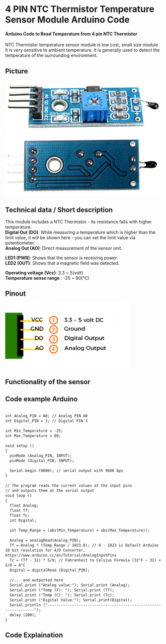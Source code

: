 # 4 PIN NTC Thermistor Temperature Sensor Module Arduino Code
#### Arduino Code to Read Temperature from 4 pin NTC Thermistor

NTC Thermistor temperature sensor module is low cost, small size module. It is very sensitive to ambient temperature. It is generally used to detect the temperature of the surrounding environment.


## Picture 
![Preview1](./images/module-front.jpg)
![Preview2](./images/module-back.jpg)

## Technical data / Short description
This module includes a NTC Thermistor - its resistance falls with higher temperature.<br>
<strong>Digital Out (DO)</strong>: While measuring a temperature which is higher than the limit value, it will be shown here - you can set the limit value via potentiometer.<br>
<strong>Analog Out (AO)</strong>: Direct measurement of the sensor unit.<br>

<strong>LED1 (PWR)</strong>: Shows that the sensor is receiving power. <br>
<strong>LED2 (OUT)</strong>: Shows that a magnetic field was detected. <br>

<strong>Operating voltage (Vcc)</strong>: 3.3 ~ 5(volt)<br>
<strong>Temperature sense range</strong> : -25 ~ 80(°C) <br>

## Pinout
![Preview3](./images/pinout-image.png)

## Functionality of the sensor


## Code example Arduino
```

int Analog_PIN = A0; // Analog PIN A0
int Digital_PIN = 3; // Digital PIN 3

int Min_Temperature = -25;
int Max_Temperature = 80;

void setup ()
{
  pinMode (Analog_PIN, INPUT);
  pinMode (Digital_PIN, INPUT);
       
  Serial.begin (9600); // serial output with 9600 bps
}
  
// The program reads the current values at the input pins
// and outputs them at the serial output
void loop ()
{
  float Analog;
  float Tf;
  float Tc;
  int Digital;

  int Temp_Range = (abs(Min_Temperature) + abs(Max_Temperature));

  Analog = analogRead(Analog_PIN);   
  Tf = Analog * (Temp_Range / 1023.0); // 0 - 1023 is Default Arduino 10 bit resolution for A/D Converter, https://www.arduino.cc/en/Tutorial/AnalogInputPins
  Tc = (Tf - 32) * 5/9; // Fahrenheit to Celsius Formula (32°F − 32) × 5/9 = 0°C
  Digital = digitalRead (Digital_PIN);
    
  //... and outputted here
  Serial.print ("Analog value:"); Serial.print (Analog);
  Serial.print ("Temp (F): "); Serial.print (Tf);
  Serial.print ("Temp (C): "); Serial.print (Tc);
  Serial.print ("Digital Value:"); Serial.print(Digital);
  Serial.println ("----------------------------------------------------------------");
  delay (200);
}

```

## Code Explaination


